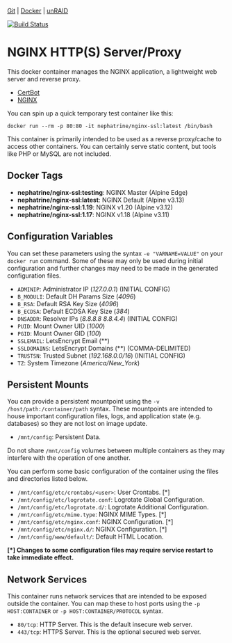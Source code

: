 [Git](https://code.nephatrine.net/nephatrine/docker-nginx-ssl) |
[Docker](https://hub.docker.com/r/nephatrine/nginx-ssl/) |
[unRAID](https://code.nephatrine.net/nephatrine/unraid-containers)

[![Build Status](https://ci.nephatrine.net/api/badges/nephatrine/docker-nginx-ssl/status.svg?ref=refs/heads/master)](https://ci.nephatrine.net/nephatrine/docker-nginx-ssl)

# NGINX HTTP(S) Server/Proxy

This docker container manages the NGINX application, a lightweight web server
and reverse proxy.

- [CertBot](https://certbot.eff.org/)
- [NGINX](https://www.nginx.com/)

You can spin up a quick temporary test container like this:

~~~
docker run --rm -p 80:80 -it nephatrine/nginx-ssl:latest /bin/bash
~~~

This container is primarily intended to be used as a reverse proxy/cache to
access other containers. You can certainly serve static content, but tools like
PHP or MySQL are not included.

## Docker Tags

- **nephatrine/nginx-ssl:testing**: NGINX Master (Alpine Edge)
- **nephatrine/nginx-ssl:latest**: NGINX Default (Alpine v3.13)
- **nephatrine/nginx-ssl:1.19**: NGINX v1.20 (Alpine v3.12)
- **nephatrine/nginx-ssl:1.17**: NGINX v1.18 (Alpine v3.11)

## Configuration Variables

You can set these parameters using the syntax ``-e "VARNAME=VALUE"`` on your
``docker run`` command. Some of these may only be used during initial
configuration and further changes may need to be made in the generated
configuration files.

- ``ADMINIP``: Administrator IP (*127.0.0.1*) (INITIAL CONFIG)
- ``B_MODULI``: Default DH Params Size (*4096*)
- ``B_RSA``: Default RSA Key Size (*4096*)
- ``B_ECDSA``: Default ECDSA Key Size (*384*)
- ``DNSADDR``: Resolver IPs (*8.8.8.8 8.8.4.4*) (INITIAL CONFIG)
- ``PUID``: Mount Owner UID (*1000*)
- ``PGID``: Mount Owner GID (*100*)
- ``SSLEMAIL``: LetsEncrypt Email (**)
- ``SSLDOMAINS``: LetsEncrypt Domains (**) (COMMA-DELIMITED)
- ``TRUSTSN``: Trusted Subnet (*192.168.0.0/16*) (INITIAL CONFIG)
- ``TZ``: System Timezone (*America/New_York*)

## Persistent Mounts

You can provide a persistent mountpoint using the ``-v /host/path:/container/path``
syntax. These mountpoints are intended to house important configuration files,
logs, and application state (e.g. databases) so they are not lost on image
update.

- ``/mnt/config``: Persistent Data.

Do not share ``/mnt/config`` volumes between multiple containers as they may
interfere with the operation of one another.

You can perform some basic configuration of the container using the files and
directories listed below.

- ``/mnt/config/etc/crontabs/<user>``: User Crontabs. [*]
- ``/mnt/config/etc/logrotate.conf``: Logrotate Global Configuration.
- ``/mnt/config/etc/logrotate.d/``: Logrotate Additional Configuration.
- ``/mnt/config/etc/mime.type``: NGINX MIME Types. [*]
- ``/mnt/config/etc/nginx.conf``: NGINX Configuration. [*]
- ``/mnt/config/etc/nginx.d/``: NGINX Configuration. [*]
- ``/mnt/config/www/default/``: Default HTML Location.

**[*] Changes to some configuration files may require service restart to take
immediate effect.**

## Network Services

This container runs network services that are intended to be exposed outside
the container. You can map these to host ports using the ``-p HOST:CONTAINER``
or ``-p HOST:CONTAINER/PROTOCOL`` syntax.

- ``80/tcp``: HTTP Server. This is the default insecure web server.
- ``443/tcp``: HTTPS Server. This is the optional secured web server.
